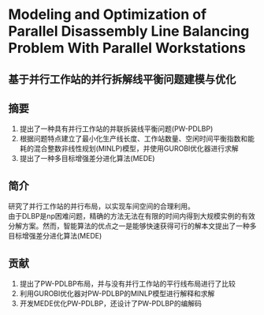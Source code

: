 # Modeling and Optimization of Parallel Disassembly Line Balancing Problem With Parallel Workstations
## 基于并行工作站的并行拆解线平衡问题建模与优化
## 摘要
1. 提出了一种具有并行工作站的并联拆装线平衡问题(PW-PDLBP)
2. 根据问题特点建立了最小化生产线长度、工作站数量、空闲时间平衡指数和能耗的混合整数非线性规划(MINLP)模型，并使用GUROBI优化器进行求解
3. 提出了一种多目标增强差分进化算法(MEDE)
## 简介
研究了并行工作站的并行布局，以实现车间空间的合理利用。  
由于DLBP是np困难问题，精确的方法无法在有限的时间内得到大规模实例的有效分解方案。然而，智能算法的优点之一是能够快速获得可行的解本文提出了一种多目标增强差分进化算法(MEDE)
##  贡献
1. 提出了PW-PDLBP布局，并与没有并行工作站的平行线布局进行了比较
2. 利用GUROBI优化器对PW-PDLBP的MINLP模型进行解释和求解
3. 开发MEDE优化PW-PDLBP，还设计了PW-PDLBP的编解码
